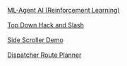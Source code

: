 [ML-Agent AI (Reinforcement Learning)](MLAgentAI)<br/><br/>
[Top Down Hack and Slash](TopDownHS)<br/><br/>
[Side Scroller Demo](HKSideScroller)<br/><br/>
[Dispatcher Route Planner](DispatchRoutePlanner)<br/><br/>
